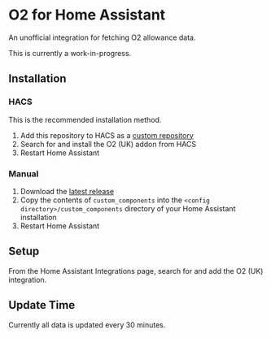 # O2 for Home Assistant

An unofficial integration for fetching O2 allowance data.

This is currently a work-in-progress.


## Installation

### HACS
This is the recommended installation method.
1. Add this repository to HACS as a [custom repository](https://hacs.xyz/docs/faq/custom_repositories)
2. Search for and install the O2 (UK) addon from HACS
3. Restart Home Assistant

### Manual
1. Download the [latest release](https://github.com/dan-r/HomeAssistant-O2/releases)
2. Copy the contents of `custom_components` into the `<config directory>/custom_components` directory of your Home Assistant installation
3. Restart Home Assistant


## Setup
From the Home Assistant Integrations page, search for and add the O2 (UK) integration.

## Update Time
Currently all data is updated every 30 minutes.
